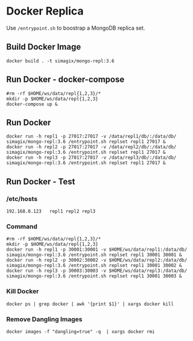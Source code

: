 # Docker Replica
Use `/entrypoint.sh` to boostrap a MongoDB replica set.

## Build Docker Image
```
docker build . -t simagix/mongo-repl:3.6
```

## Run Docker - docker-compose
```
#rm -rf $HOME/ws/data/repl{1,2,3}/*
mkdir -p $HOME/ws/data/repl{1,2,3}
docker-compose up &
```

## Run Docker
```
docker run -h repl1 -p 27017:27017 -v /data/repl1/db/:/data/db/ simagix/mongo-repl:3.6 /entrypoint.sh replset repl1 27017 &
docker run -h repl2 -p 27017:27017 -v /data/repl2/db/:/data/db/ simagix/mongo-repl:3.6 /entrypoint.sh replset repl1 27017 &
docker run -h repl3 -p 27017:27017 -v /data/repl3/db/:/data/db/ simagix/mongo-repl:3.6 /entrypoint.sh replset repl1 27017 &
```

## Run Docker - Test
### /etc/hosts
```
192.168.0.123   repl1 repl2 repl3
```

### Command
```
#rm -rf $HOME/ws/data/repl{1,2,3}/*
mkdir -p $HOME/ws/data/repl{1,2,3}
docker run -h repl1 -p 30001:30001 -v $HOME/ws/data/repl1:/data/db/ simagix/mongo-repl:3.6 /entrypoint.sh replset repl1 30001 30001 &
docker run -h repl2 -p 30002:30002 -v $HOME/ws/data/repl2:/data/db/ simagix/mongo-repl:3.6 /entrypoint.sh replset repl1 30001 30002 &
docker run -h repl3 -p 30003:30003 -v $HOME/ws/data/repl3:/data/db/ simagix/mongo-repl:3.6 /entrypoint.sh replset repl1 30001 30003 &
```

### Kill Docker
```
docker ps | grep docker | awk '{print $1}' | xargs docker kill
```

### Remove Dangling Images
```
docker images -f "dangling=true" -q  | xargs docker rmi
```

